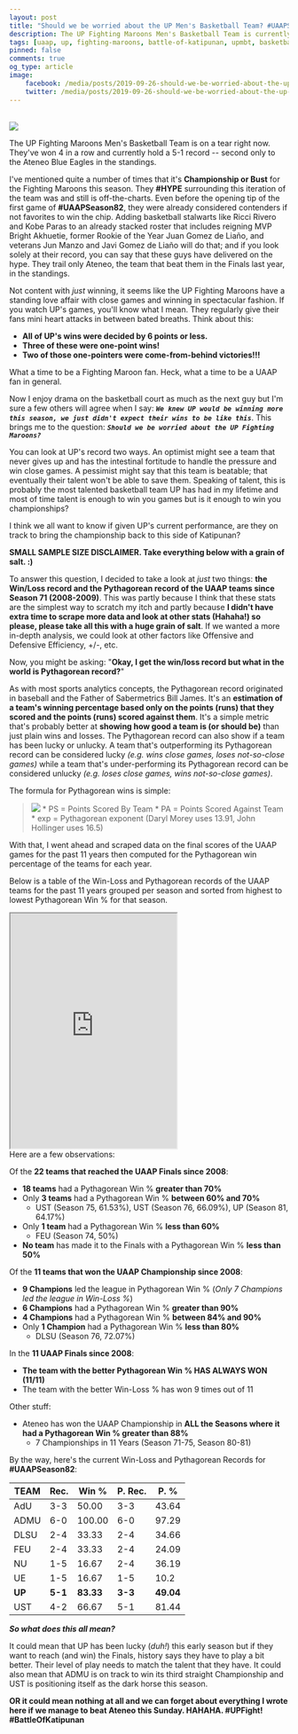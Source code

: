 ```yaml
---
layout: post
title: "Should we be worried about the UP Men's Basketball Team? #UAAPSeason82"
description: The UP Fighting Maroons Men's Basketball Team is currently 5-1 and ranks second only to Ateneo in the standings so there's nothing to worry about, right?
tags: [uaap, up, fighting-maroons, battle-of-katipunan, upmbt, basketball, data]
pinned: false
comments: true
og_type: article
image:
    facebook: /media/posts/2019-09-26-should-we-be-worried-about-the-up-mbt-uaapseason82/kalma.png
    twitter: /media/posts/2019-09-26-should-we-be-worried-about-the-up-mbt-uaapseason82/kalma.png
---
```

<br>
<div class='col-lg-12 img-container'><img class='img-fluid post-img img-shadow' src='{{ site.baseurl }}/media/posts/2019-09-26-should-we-be-worried-about-the-up-mbt-uaapseason82/kalma-720.gif'></div>

The UP Fighting Maroons Men's Basketball Team is on a tear right now. They've won 4 in a row and currently hold a 5-1 record -- second only to the Ateneo Blue Eagles in the standings.

I've mentioned quite a number of times that it's **Championship or Bust** for the Fighting Maroons this season. They **#HYPE** surrounding this iteration of the team was and still is off-the-charts. Even before the opening tip of the first game of **#UAAPSeason82**, they were already considered contenders if not favorites to win the chip. Adding basketball stalwarts like Ricci Rivero and Kobe Paras to an already stacked roster that includes reigning MVP Bright Akhuetie, former Rookie of the Year Juan Gomez de Liaño, and veterans Jun Manzo and Javi Gomez de Liaño will do that; and if you look solely at their record, you can say that these guys have delivered on the hype. They trail only Ateneo, the team that beat them in the Finals last year, in the standings.

Not content with *just* winning, it seems like the UP Fighting Maroons have a standing love affair with close games and winning in spectacular fashion. If you watch UP's games, you'll know what I mean. They regularly give their fans mini heart attacks in between bated breaths. Think about this:

* **All of UP's wins were decided by 6 points or less.**
* **Three of these were one-point wins!**
* **Two of those one-pointers were come-from-behind victories!!!**

What a time to be a Fighting Maroon fan. Heck, what a time to be a UAAP fan in general.

Now I enjoy drama on the basketball court as much as the next guy but I'm sure a few others will agree when I say: **_```We knew UP would be winning more this season, we just didn't expect their wins to be like this```_**. This brings me to the question: **_```Should we be worried about the UP Fighting Maroons?```_**

You can look at UP's record two ways. An optimist might see a team that never gives up and has the intestinal fortitude to handle the pressure and win close games. A pessimist might say that this team is beatable; that eventually their talent won't be able to save them. Speaking of talent, this is probably the most talented basketball team UP has had in my lifetime and most of time talent is enough to win you games but is it enough to win you championships?

I think we all want to know if given UP's current performance, are they on track to bring the championship back to this side of Katipunan?

**SMALL SAMPLE SIZE DISCLAIMER. Take everything below with a grain of salt. :)**

To answer this question, I decided to take a look at *just* two things: **the Win/Loss record and the Pythagorean record of the UAAP teams since Season 71 (2008-2009)**. This was partly because I think that these stats are the simplest way to scratch my itch and partly because **I didn't have extra time to scrape more data and look at other stats (Hahaha!) so please, please take all this with a huge grain of salt**. If we wanted a more in-depth analysis, we could look at other factors like Offensive and Defensive Efficiency, +/-, etc.

Now, you might be asking: "**Okay, I get the win/loss record but what in the world is Pythagorean record?**"

As with most sports analytics concepts, the Pythagorean record originated in baseball and the Father of Sabermetrics Bill James. It's an **estimation of a team's winning percentage based only on the points (runs) that they scored and the points (runs) scored against them**. It's a simple metric that's probably better at **showing how good a team is (or should be)** than just plain wins and losses. The Pythagorean record can also show if a team has been lucky or unlucky. A team that's outperforming its Pythagorean record can be considered lucky *(e.g. wins close games, loses not-so-close games)* while a team that's under-performing its Pythagorean record can be considered unlucky *(e.g. loses close games, wins not-so-close games)*.

The formula for Pythagorean wins is simple:

><img class='img-fluid' src='https://latex.codecogs.com/svg.latex?\Large&space;Pythagorean Win Percentage=\frac{PS^{exp}}{PS^{exp} + PA^{exp}}' />
>* PS = Points Scored By Team
>* PA = Points Scored Against Team
>* exp = Pythagorean exponent (Daryl Morey uses 13.91, John Hollinger uses 16.5)

With that, I went ahead and scraped data on the final scores of the UAAP games for the past 11 years then computed for the Pythagorean win percentage of the teams for each year.

Below is a table of the Win-Loss and Pythagorean records of the UAAP teams for the past 11 years grouped per season and sorted from highest to lowest Pythagorean Win % for that season.

<!-- <iframe class='airtable-embed' src='https://airtable.com/embed/shrM8fHD7lH0hDyjP?backgroundColor=gray' frameborder='0' onmousewheel='' style='background: transparent; border: 1px solid #ccc;' width='100%' height='500'></iframe> -->

<iframe class='embed-responsive' src='https://docs.google.com/spreadsheets/d/e/2PACX-1vQsw77l5JCZCJMaX3i3Tf6Mg8Jq0-sUReK-7scURYN39_EUrxObGPZ27M-rAOYG_Vl2HzhKDuJdBLQI/pubhtml?widget=true&headers=false' height='424px'></iframe>

<br>
Here are a few observations:

Of the **22 teams that reached the UAAP Finals since 2008**:
* **18 teams** had a Pythagorean Win % **greater than 70%**
* Only **3 teams** had a Pythagorean Win % **between 60% and 70%**
    * UST (Season 75, 61.53%), UST (Season 76, 66.09%), UP (Season 81, 64.17%)
* Only **1 team** had a Pythagorean Win % **less than 60%**
    * FEU (Season 74, 50%)
* **No team** has made it to the Finals with a Pythagorean Win % **less than 50%**

Of the **11 teams that won the UAAP Championship since 2008**:
* **9 Champions** led the league in Pythagorean Win % (*Only 7 Champions led the league in Win-Loss %*)
* **6 Champions** had a Pythagorean Win % **greater than 90%**
* **4 Champions** had a Pythagorean Win % **between 84% and 90%**
* Only **1 Champion** had a Pythagorean Win % **less than 80%**
    * DLSU (Season 76, 72.07%)

In the **11 UAAP Finals since 2008**:
* **The team with the better Pythagorean Win % HAS ALWAYS WON (11/11)**
* The team with the better Win-Loss % has won 9 times out of 11

Other stuff:
* Ateneo has won the UAAP Championship in **ALL the Seasons where it had a Pythagorean Win % greater than 88%**
    * 7 Championships in 11 Years (Season 71-75, Season 80-81)

By the way, here's the current Win-Loss and Pythagorean Records for **#UAAPSeason82**:

| **TEAM** | **Rec.** | **Win %**  | **P. Rec.** | **P. %**  |
|------|--------|--------|-----------|-------|
| AdU  | 3-3    | 50.00  | 3-3       | 43.64 |
| ADMU | 6-0    | 100.00 | 6-0       | 97.29 |
| DLSU | 2-4    | 33.33  | 2-4       | 34.66 |
| FEU  | 2-4    | 33.33  | 2-4       | 24.09 |
| NU   | 1-5    | 16.67  | 2-4       | 36.19 |
| UE   | 1-5    | 16.67  | 1-5       | 10.2  |
| **UP**   | **5-1**    | **83.33**  | **3-3**       | **49.04** |
| UST  | 4-2    | 66.67  | 5-1       | 81.44 |

_**So what does this all mean?**_

It could mean that UP has been lucky (*duh!*) this early season but if they want to reach (and win) the Finals, history says they have to play a bit better. Their level of play needs to match the talent that they have. It could also mean that ADMU is on track to win its third straight Championship and UST is positioning itself as the dark horse this season.

**OR it could mean nothing at all and we can forget about everything I wrote here if we manage to beat Ateneo this Sunday. HAHAHA. #UPFight! #BattleOfKatipunan**
